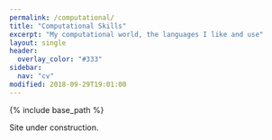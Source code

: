 ```yaml
---
permalink: /computational/
title: "Computational Skills"
excerpt: "My computational world, the languages I like and use"
layout: single
header:
  overlay_color: "#333"
sidebar:
  nav: "cv"
modified: 2018-09-29T19:01:00
---
```


{% include base_path %}

Site under construction.

